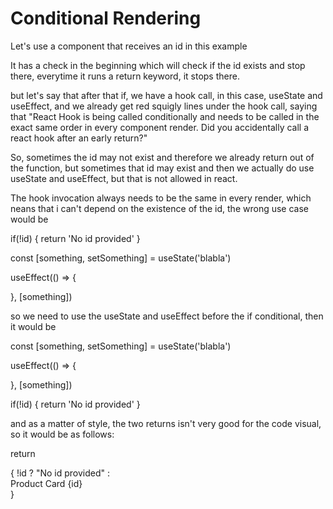 # Conditional Rendering

Let's use a component that receives an id in this example

It has a check in the beginning which will check if the id exists and stop there, everytime it runs a return keyword, it
stops there.

but let's say that after that if, we have a hook call, in this case, useState and useEffect, and we already get red squigly
lines under the hook call, saying that "React Hook is being called conditionally and needs to be called in the exact same order in
every component render. Did you accidentally call a react hook after an early return?"

So, sometimes the id may not exist and therefore we already return out of the function, but sometimes that id may exist
and then we actually do use useState and useEffect, but that is not allowed in react.

The hook invocation always needs to be the same in every render, which neans that i can't depend on the existence of the
id, the wrong use case would be

  if(!id) {
    return 'No id provided'
  }

  const [something, setSomething] = useState('blabla')

  useEffect(() => {
    
  }, [something])



so we need to use the useState and useEffect before the if conditional, then it would be

  const [something, setSomething] = useState('blabla')

  useEffect(() => {
    
  }, [something])

  if(!id) {
    return 'No id provided'
  }

  and as a matter of style, the two returns isn't very good for the code visual, so it would be as follows:

  return 
    <section>
      {
        !id ? "No id provided" : <div>Product Card {id} </div>
      }
    </section>
  

